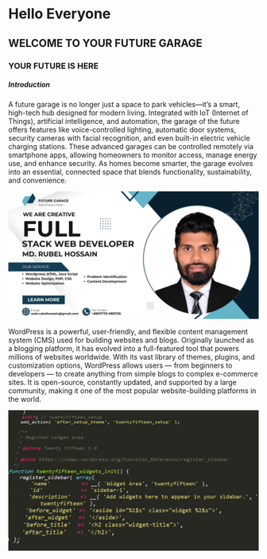 <!DOCTYPE html>
<html lang="en">
<head>
     <meta charset="UTF-8">
     <meta name="viewport" content="width=device-width, initial-scale=1.0">
     <title>RUBEL</title>
</head>
<body>

<h1>Hello Everyone</h1>
<h2>WELCOME TO YOUR FUTURE GARAGE</h2>
<h3>YOUR FUTURE IS HERE</h3>
<h5>Introduction</h5>

<p>
A future garage is no longer just a space to park vehicles—it’s a smart, high-tech hub designed for modern living. Integrated with IoT (Internet of Things), artificial intelligence, and automation, the garage of the future offers features like voice-controlled lighting, automatic door systems, security cameras with facial recognition, and even built-in electric vehicle charging stations. These advanced garages can be controlled remotely via smartphone apps, allowing homeowners to monitor access, manage energy use, and enhance security. As homes become smarter, the garage evolves into an essential, connected space that blends functionality, sustainability, and convenience.
</p>

<img src="img/aman.jpg" width="1000px" alt="">

<p>
WordPress is a powerful, user-friendly, and flexible content management system (CMS) used for building websites and blogs. Originally launched as a blogging platform, it has evolved into a full-featured tool that powers millions of websites worldwide. With its vast library of themes, plugins, and customization options, WordPress allows users — from beginners to developers — to create anything from simple blogs to complex e-commerce sites. It is open-source, constantly updated, and supported by a large community, making it one of the most popular website-building platforms in the world.
</p>

<img src="img/wordpress.jpg" width="800px" alt="WordPress Image">

</body>
</html>
